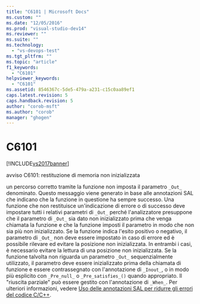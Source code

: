 ```yaml
---
title: "C6101 | Microsoft Docs"
ms.custom: ""
ms.date: "12/05/2016"
ms.prod: "visual-studio-dev14"
ms.reviewer: ""
ms.suite: ""
ms.technology: 
  - "vs-devops-test"
ms.tgt_pltfrm: ""
ms.topic: "article"
f1_keywords: 
  - "C6101"
helpviewer_keywords: 
  - "C6101"
ms.assetid: 8546367c-5de5-479a-a231-c15c0aa89ef1
caps.latest.revision: 5
caps.handback.revision: 5
author: "corob-msft"
ms.author: "corob"
manager: "ghogen"
---
```

# C6101
[!INCLUDE[vs2017banner](../code-quality/includes/vs2017banner.md)]

avviso C6101: restituzione di memoria non inizializzata  
  
 un percorso corretto tramite la funzione non imposta il parametro `_Out_` denominato.  Questo messaggio viene generato in base alle annotazioni SAL che indicano che la funzione in questione ha sempre successo.  Una funzione che non restituisce un'indicazione di errore o di successo deve impostare tutti i relativi parametri di `_Out_` perché l'analizzatore presuppone che il parametro di `_Out_` sia dato non inizializzato prima che venga chiamata la funzione e che la funzione imposti il parametro in modo che non sia più non inizializzato.  Se la funzione indica l'esito positivo o negativo, il parametro di `_Out_` non deve essere impostato in caso di errore ed è possibile rilevare ed evitare la posizione non inizializzata.  In entrambi i casi, è necessario evitare la lettura di una posizione non inizializzata.  Se la funzione talvolta non riguarda un parametro `_Out_` sequenzialmente utilizzato, il parametro deve essere inizializzato prima della chiamata di funzione e essere contrassegnato con l'annotazione di `_Inout_`, o in modo più esplicito con `_Pre_null_` o `_Pre_satisfies_()` quando appropriato. Il "riuscita parziale" può essere gestito con l'annotazione di `_When_`.  Per ulteriori informazioni, vedere [Uso delle annotazioni SAL per ridurre gli errori del codice C\/C\+\+](../code-quality/using-sal-annotations-to-reduce-c-cpp-code-defects.md).